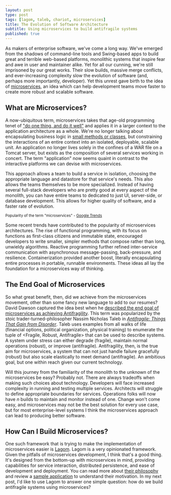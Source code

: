 ```yaml
---
layout: post
type: post
tags: [lagom, taleb, chariot, microservices]
title: The Evolution of Software Architecture
subtitle: Using microservices to build antifragile systems
published: true
---
```


As makers of enterprise software, we've come a long way. We've emerged from the shadows of command-line tools and Swing-based apps to build great and terrible web-based platforms, monolithic systems that inspire fear and awe in user and maintainer alike. Yet for all our cunning, we're still imprisoned by our great works. Their slow builds, massive merge conflicts, and ever-increasing complexity slow the evolution of software (and, perhaps more importantly, developer).  Yet this unrest gave birth to the idea of [microservices](http://martinfowler.com/articles/microservices.html), an idea which can help development teams move faster to create more robust and scalable software.

## What are Microservices?

A now-ubiquitous term, microservices takes that age-old programming tenet of ["do one thing, and do it well"](https://en.wikipedia.org/wiki/Unix_philosophy#Do_One_Thing_and_Do_It_Well) and applies it in a larger context to the application architecture as a whole.  We're no longer talking about encapsulating business logic in [small methods or classes](https://en.wikipedia.org/wiki/Single_responsibility_principle), but constraining the interactions of an entire context into an isolated, deployable, scalable unit. An application no longer lives solely in the confines of a WAR file on a Tomcat server, but exists as the composition of several services working in concert. The term "application" now seems quaint in contrast to the interactive platforms we can devise with microservices.

This approach allows a team to build a service in isolation, choosing the appropriate language and datastore for that service's needs.  This also allows the teams themselves to be more specialized.  Instead of having several full-stack developers who are pretty good at every aspect of the monolith, you can have entire teams to dedicated to just UI, server-side, or database development.  This allows for higher quality of software, and a faster rate of evolution.

<script type="text/javascript" src="https://ssl.gstatic.com/trends_nrtr/884_RC03/embed_loader.js"></script>
<script type="text/javascript"> trends.embed.renderExploreWidget("TIMESERIES", {"comparisonItem":[{"keyword":"microservices","geo":"","time":"2012-01-01 2016-12-01"}],"category":0,"property":""}, {"exploreQuery":"date=2012-01-01%202016-12-01&q=microservices"}); </script> 
<small>Popularity of the term "microservices" - <a href="https://www.google.com/trends/explore?date=2012-01-01%202016-12-01&q=microservices" target="_blank">Google Trends</a></small>

Some recent trends have contributed to the popularity of microservices architectures. The rise of functional programming, with its focus on functions as first-class citizens and immutable state, encouraged developers to write smaller, simpler methods that compose rather than long, unwieldy algorithms. Reactive programming further refined inter-service communication with asynchronous message-passing, back-pressure, and resilience. Containerization provided another boost, literally encapsulating entire processes in portable, runnable environments. These ideas all lay the foundation for a microservices way of thinking.

## The End Goal of Microservices

So what great benefit, then, did we achieve from the microservices movement, other than some fancy new language to add to our resumes? David Dawson captured the idea best when he [described the end goal of microservices as achieving Antifragility](http://www.simplicityitself.io/microservices/2016/07/20/microservices-philosophy.html). This term was popularized by the stoic trader-turned-philosopher Nassim Nicholas Taleb in [_Antifragile: Things That Gain from Disorder_](https://www.goodreads.com/book/show/13530973-antifragile?from_search=true ). Taleb uses examples from all walks of life (financial options, political organization, physical training) to enumerate the tuple of <Fragile, Robust, Antifragile> that can be used to describe systems. A system under stress can either degrade (fragile), maintain normal operations (robust), or improve (antifragile). Antifragility, then, is the true aim for microservices, a system that can not just handle failure gracefully (robust) but also scale elastically to meet demand (antifragile). An ambitious goal, but one within reach given our current technology.

Will this journey from the familiarity of the monolith to the unknown of the microservices be easy?  Probably not.  There are always tradeoffs when making such choices about technology. Developers will face increased complexity in running and testing multiple services. Architects will struggle to define appropriate boundaries for services. Operations folks will now have _n_ builds to maintain and monitor instead of one. Change won't come easy, and microservices may not be the best solution for every use case, but for most enterprise-level systems I think the microservices approach can lead to producing better software.

## How Can I Build Microservices?

One such framework that is trying to make the implementation of microservices easier is [Lagom](http://www.lagomframework.com/). Lagom is a very opinionated framework.  Given the pitfalls of microservices development, I think that's a good thing.  It's designed from the bottom-up with microservices in mind, providing capabilities for service interaction, distributed persistence, and ease of development and deployment. You can read more about [their philosophy](http://www.lagomframework.com/documentation/1.2.x/java/WhatIsLagom.html) and review a [sample application](https://github.com/lagom/activator-lagom-java-chirper) to understand their motivation. In my next post, I'd like to use Lagom to answer one simple question: how do we build antifragile systems using microservices?